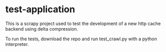 # test-application

This is a scrapy project used to test the development of a new http cache backend using delta compression.

To run the tests, download the repo and run test_crawl.py with a python interpreter.
